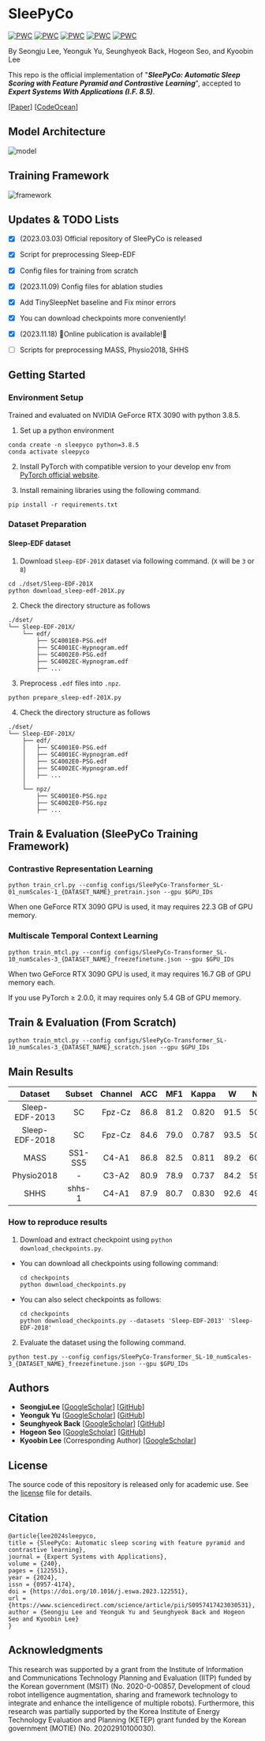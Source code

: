 # SleePyCo

[![PWC](https://img.shields.io/endpoint.svg?url=https://paperswithcode.com/badge/sleepyco-automatic-sleep-scoring-with-feature/sleep-stage-detection-on-sleep-edf)](https://paperswithcode.com/sota/sleep-stage-detection-on-sleep-edf?p=sleepyco-automatic-sleep-scoring-with-feature) [![PWC](https://img.shields.io/endpoint.svg?url=https://paperswithcode.com/badge/sleepyco-automatic-sleep-scoring-with-feature/sleep-stage-detection-on-sleep-edfx)](https://paperswithcode.com/sota/sleep-stage-detection-on-sleep-edfx?p=sleepyco-automatic-sleep-scoring-with-feature) [![PWC](https://img.shields.io/endpoint.svg?url=https://paperswithcode.com/badge/sleepyco-automatic-sleep-scoring-with-feature/sleep-stage-detection-on-mass-single-channel)](https://paperswithcode.com/sota/sleep-stage-detection-on-mass-single-channel?p=sleepyco-automatic-sleep-scoring-with-feature) [![PWC](https://img.shields.io/endpoint.svg?url=https://paperswithcode.com/badge/sleepyco-automatic-sleep-scoring-with-feature/sleep-stage-detection-on-physionet-challenge)](https://paperswithcode.com/sota/sleep-stage-detection-on-physionet-challenge?p=sleepyco-automatic-sleep-scoring-with-feature) [![PWC](https://img.shields.io/endpoint.svg?url=https://paperswithcode.com/badge/sleepyco-automatic-sleep-scoring-with-feature/sleep-stage-detection-on-shhs-single-channel)](https://paperswithcode.com/sota/sleep-stage-detection-on-shhs-single-channel?p=sleepyco-automatic-sleep-scoring-with-feature)


By Seongju Lee, Yeonguk Yu, Seunghyeok Back, Hogeon Seo, and Kyoobin Lee

This repo is the official implementation of "***SleePyCo: Automatic Sleep Scoring with Feature Pyramid and Contrastive Learning***", accepted to ***Expert Systems With Applications (I.F. 8.5)***.

[[Paper](https://doi.org/10.1016/j.eswa.2023.122551)] [[CodeOcean](https://codeocean.com/capsule/1417356/tree)]

## Model Architecture
![model](./figures/model.png)

## Training Framework
![framework](./figures/framework.png)

## Updates & TODO Lists
- [X] (2023.03.03) Official repository of SleePyCo is released
- [X] Script for preprocessing Sleep-EDF
- [X] Config files for training from scratch
- [X] (2023.11.09) Config files for ablation studies
- [X] Add TinySleepNet baseline and Fix minor errors
- [X] You can download checkpoints more conveniently!
- [X] (2023.11.18) 🎉Online publication is available!🎉
- [ ] Scripts for preprocessing MASS, Physio2018, SHHS


## Getting Started

### Environment Setup

Trained and evaluated on NVIDIA GeForce RTX 3090 with python 3.8.5.

1. Set up a python environment
```
conda create -n sleepyco python=3.8.5
conda activate sleepyco
```

2. Install PyTorch with compatible version to your develop env from [PyTorch official website](https://pytorch.org/).

3. Install remaining libraries using the following command.
```
pip install -r requirements.txt
```

### Dataset Preparation
#### Sleep-EDF dataset
1. Download `Sleep-EDF-201X` dataset via following command. (`X` will be `3` or `8`)
```
cd ./dset/Sleep-EDF-201X
python download_sleep-edf-201X.py
```

2. Check the directory structure as follows
```
./dset/
└── Sleep-EDF-201X/
    └── edf/
        ├── SC4001E0-PSG.edf
        ├── SC4001EC-Hypnogram.edf
        ├── SC4002E0-PSG.edf
        ├── SC4002EC-Hypnogram.edf
        ├── ...
```

3. Preprocess `.edf` files into `.npz`.
```
python prepare_sleep-edf-201X.py
```

4. Check the directory structure as follows
```
./dset/
└── Sleep-EDF-201X/
    ├── edf/
    │   ├── SC4001E0-PSG.edf
    │   ├── SC4001EC-Hypnogram.edf
    │   ├── SC4002E0-PSG.edf
    │   ├── SC4002EC-Hypnogram.edf
    │   ├── ...
    │
    └── npz/
        ├── SC4001E0-PSG.npz
        ├── SC4002E0-PSG.npz
        ├── ...
```

## Train & Evaluation (SleePyCo Training Framework)
### Contrastive Representation Learning
```
python train_crl.py --config configs/SleePyCo-Transformer_SL-01_numScales-1_{DATASET_NAME}_pretrain.json --gpu $GPU_IDs
```
When one GeForce RTX 3090 GPU is used, it may requires 22.3 GB of GPU memory.

### Multiscale Temporal Context Learning
```
python train_mtcl.py --config configs/SleePyCo-Transformer_SL-10_numScales-3_{DATASET_NAME}_freezefinetune.json --gpu $GPU_IDs
```

When two GeForce RTX 3090 GPU is used, it may requires 16.7 GB of GPU memory each.

If you use PyTorch $\geq$ 2.0.0, it may requires only 5.4 GB of GPU memory.

## Train & Evaluation (From Scratch)
```
python train_mtcl.py --config configs/SleePyCo-Transformer_SL-10_numScales-3_{DATASET_NAME}_scratch.json --gpu $GPU_IDs
```

## Main Results
|   **Dataset**  | **Subset** | **Channel** | **ACC** | **MF1** | **Kappa** | **W** | **N1** | **N2** | **N3** | **REM** | **Checkpoints** |
|:--------------:|:----------:|:-----------:|:-------:|:-------:|:---------:|:-----:|:------:|:------:|:------:|:-------:|:---------------:|
| Sleep-EDF-2013 |     SC     |    Fpz-Cz   |   86.8  |   81.2  |   0.820   |  91.5 |  50.0  |  89.4  |  89.0  |   86.3  | [Link](https://drive.google.com/file/d/1oUs8S9dVwmTJi9t9zh7msmJT_B28OpbP/view?usp=sharing) |
| Sleep-EDF-2018 |     SC     |    Fpz-Cz   |   84.6  |   79.0  |   0.787   |  93.5 |  50.4  |  86.5  |  80.5  |   84.2  | [Link](https://drive.google.com/file/d/1RdWl9AUMkFlNwUE2qxx3v5XcL3Exs0Pk/view?usp=sharing) |
|      MASS      |   SS1-SS5  |    C4-A1    |   86.8  |   82.5  |   0.811   |  89.2 |  60.1  |  90.4  |  83.8  |   89.1  | [Link](https://drive.google.com/file/d/16kPPhW04g5swGQeOJs8aRJOI13wSEKhI/view?usp=sharing)                 |
|   Physio2018   |      -     |    C3-A2    |   80.9  |   78.9  |   0.737   |  84.2 |  59.3  |  85.3  |  79.4  |   86.3  | [Link](https://drive.google.com/file/d/1r4NXeSzmP5rp_WTTGxiwHLGzknjPV8PT/view?usp=sharing) |
|      SHHS      |   shhs-1   |    C4-A1    |   87.9  |   80.7  |   0.830   |  92.6 |  49.2  |  88.5  |  84.5  |   88.6  | [Link](https://drive.google.com/file/d/1FwjtO3JLd1Di0yRmz7g4B0niyY0gzQEd/view?usp=sharing) |

### How to reproduce results
1. Download and extract checkpoint using `python download_checkpoints.py`.

* You can download all checkpoints using following command:
  ```
  cd checkpoints
  python download_checkpoints.py
  ```

* You can also select checkpoints as follows:
  ```
  cd checkpoints
  python download_checkpoints.py --datasets 'Sleep-EDF-2013' 'Sleep-EDF-2018'
  ```

2. Evaluate the dataset using the following command.
```
python test.py --config configs/SleePyCo-Transformer_SL-10_numScales-3_{DATASET_NAME}_freezefinetune.json --gpu $GPU_IDs
```

## Authors
- **SeongjuLee** [[GoogleScholar](https://scholar.google.com/citations?user=Q0LR04AAAAAJ&hl=ko)] [[GitHub](https://github.com/SeongjuLee)]
- **Yeonguk Yu** [[GoogleScholar](https://scholar.google.com/citations?user=Ctm3p8wAAAAJ&hl=ko)] [[GitHub](https://github.com/birdomi)]
- **Seunghyeok Back** [[GoogleScholar](https://scholar.google.com/citations?user=N9dLZH4AAAAJ&hl=ko)] [[GitHub](https://github.com/SeungBack)]
- **Hogeon Seo** [[GoogleScholar](https://scholar.google.co.kr/citations?user=4llqDpUAAAAJ&hl=ko)] [[GitHub](https://github.com/hogeony)]
- **Kyoobin Lee** (Corresponding Author) [[GoogleScholar](https://scholar.google.com/citations?hl=ko&user=QVihy5MAAAAJ)]

## License

The source code of this repository is released only for academic use. See the [license](./LICENSE) file for details.

## Citation
```
@article{lee2024sleepyco,
title = {SleePyCo: Automatic sleep scoring with feature pyramid and contrastive learning},
journal = {Expert Systems with Applications},
volume = {240},
pages = {122551},
year = {2024},
issn = {0957-4174},
doi = {https://doi.org/10.1016/j.eswa.2023.122551},
url = {https://www.sciencedirect.com/science/article/pii/S0957417423030531},
author = {Seongju Lee and Yeonguk Yu and Seunghyeok Back and Hogeon Seo and Kyoobin Lee}
}
```

## Acknowledgments
This research was supported by a grant from the Institute of Information and Communications Technology Planning and Evaluation (IITP) funded by the Korean government (MSIT) (No. 2020-0-00857, Development of cloud robot intelligence augmentation, sharing and framework technology to integrate and enhance the intelligence of multiple robots). Furthermore, this research was partially supported by the Korea Institute of Energy Technology Evaluation and Planning (KETEP) grant funded by the Korean government (MOTIE) (No. 20202910100030).
